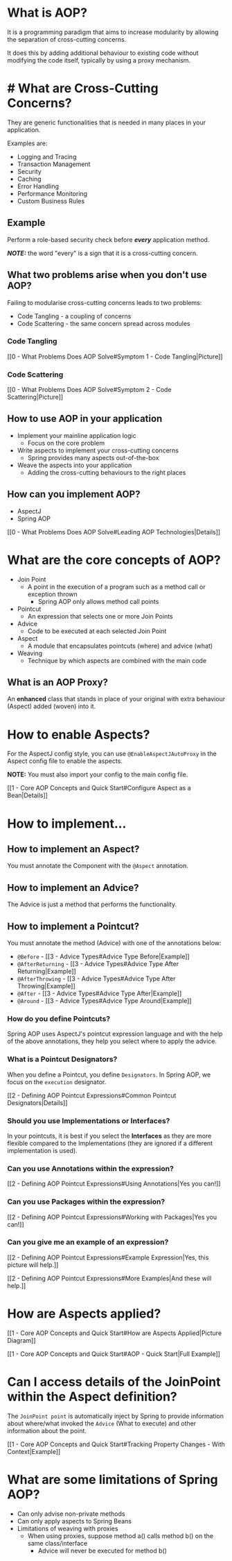 
# What is AOP?

It is a programming paradigm that aims to increase modularity by allowing the separation of cross-cutting concerns.

It does this by adding additional behaviour to existing code without modifying the code itself, typically by using a proxy mechanism.

# # What are Cross-Cutting Concerns?

They are generic functionalities that is needed in many places in your application.

Examples are:
- Logging and Tracing
- Transaction Management
- Security
- Caching
- Error Handling
- Performance Monitoring
- Custom Business Rules

## Example

Perform a role-based security check before ***every*** application method.

***NOTE:*** the word "every" is a sign that it is a cross-cutting concern.

## What two problems arise when you don't use AOP?

Failing to modularise cross-cutting concerns leads to two problems:
- Code Tangling - a coupling of concerns
- Code Scattering - the same concern spread across modules

### Code Tangling

[[0 - What Problems Does AOP Solve#Symptom 1 - Code Tangling|Picture]]

### Code Scattering

[[0 - What Problems Does AOP Solve#Symptom 2 - Code Scattering|Picture]]

## How to use AOP in your application

- Implement your mainline application logic
	- Focus on the core problem
- Write aspects to implement your cross-cutting concerns
	- Spring provides many aspects out-of-the-box
- Weave the aspects into your application
	- Adding the cross-cutting behaviours to the right places

## How can you implement AOP?

- AspectJ
- Spring AOP

[[0 - What Problems Does AOP Solve#Leading AOP Technologies|Details]]

# What are the core concepts of AOP?

- Join Point
	- A point in the execution of a program such as a method call or exception thrown
		- Spring AOP only allows method call points
- Pointcut
	- An expression that selects one or more Join Points
- Advice
	- Code to be executed at each selected Join Point
- Aspect
	- A module that encapsulates pointcuts (where) and advice (what)
- Weaving
	- Technique by which aspects are combined with the main code

## What is an AOP Proxy?

An **enhanced** class that stands in place of your original with extra behaviour (Aspect) added (woven) into it.

# How to enable Aspects?

For the AspectJ config style, you can use `@EnableAspectJAutoProxy` in the Aspect config file to enable the aspects.

**NOTE:** You must also import your config to the main config file.

[[1 - Core AOP Concepts and Quick Start#Configure Aspect as a Bean|Details]]

# How to implement...

## How to implement an Aspect?

You must annotate the Component with the `@Aspect` annotation. 

## How to implement an Advice?

The Advice is just a method that performs the functionality.

## How to implement a Pointcut? 

You must annotate the method (Advice) with one of the annotations below:
- `@Before` - [[3 - Advice Types#Advice Type Before|Example]]
- `@AfterReturning` - [[3 - Advice Types#Advice Type After Returning|Example]]
- `@AfterThrowing` - [[3 - Advice Types#Advice Type After Throwing|Example]]
- `@After` - [[3 - Advice Types#Advice Type After|Example]]
- `@Around` - [[3 - Advice Types#Advice Type Around|Example]]

### How do you define Pointcuts?

Spring AOP uses AspectJ's pointcut expression language and with the help of the above annotations, they help you select where to apply the advice.

### What is a Pointcut Designators?

When you define a Pointcut, you define `Designators`. In Spring AOP, we focus on the `execution` designator.

[[2 - Defining AOP Pointcut Expressions#Common Pointcut Designators|Details]]

### Should you use Implementations or Interfaces?

In your pointcuts, it is best if you select the **Interfaces** as they are more flexible compared to the Implementations (they are ignored if a different implementation is used).

### Can you use Annotations within the expression?

[[2 - Defining AOP Pointcut Expressions#Using Annotations|Yes you can!]]

### Can you use Packages within the expression?

[[2 - Defining AOP Pointcut Expressions#Working with Packages|Yes you can!]]
### Can you give me an example of an expression?

[[2 - Defining AOP Pointcut Expressions#Example Expression|Yes, this picture will help.]]

[[2 - Defining AOP Pointcut Expressions#More Examples|And these will help.]]


# How are Aspects applied?

[[1 - Core AOP Concepts and Quick Start#How are Aspects Applied|Picture Diagram]]

[[1 - Core AOP Concepts and Quick Start#AOP - Quick Start|Full Example]]

# Can I access details of the JoinPoint within the Aspect definition?

The `JoinPoint point` is automatically inject by Spring to provide information about where/what invoked the `Advice` (What to execute) and other information about the point.

[[1 - Core AOP Concepts and Quick Start#Tracking Property Changes - With Context|Example]]

# What are some limitations of Spring AOP?

- Can only advise non-private methods
- Can only apply aspects to Spring Beans
- Limitations of weaving with proxies
	- When using proxies, suppose method a() calls method b() on the same class/interface
		- Advice will never be executed for method b()